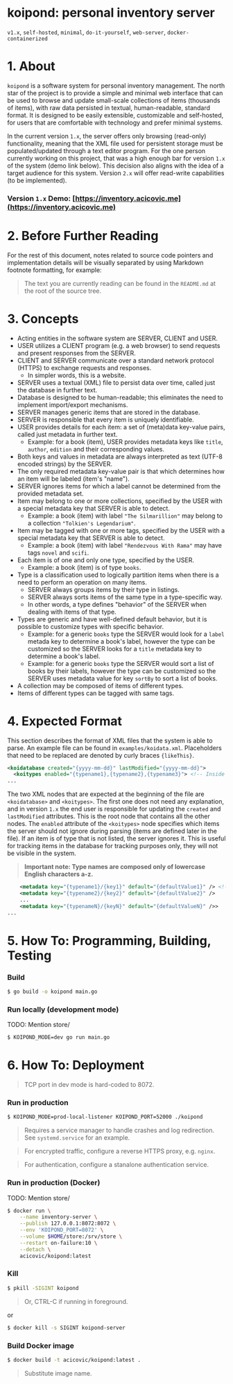 # koipond: personal inventory server

`v1.x`, `self-hosted`, `minimal`, `do-it-yourself`, `web-server`, `docker-containerized`

# 1. About

`koipond` is a software system for personal inventory management. The north star of the project is
to provide a simple and minimal web interface that can be used to browse and update small-scale
collections of items (thousands of items), with raw data persisted in textual, human-readable,
standard format. It is designed to be easily extensible, customizable and self-hosted, for users
that are comfortable with technology and prefer minimal systems.

In the current version `1.x`, the server offers only browsing (read-only) functionality, meaning
that the XML file used for persistent storage must be populated/updated through a text editor program.
For the one person currently working on this project, that was a high enough bar for version `1.x` of
the system (demo link below). This decision also aligns with the idea of a target audience for this
system. Version `2.x` will offer read-write capabilities (to be implemented).

### Version `1.x` Demo: [https://inventory.acicovic.me](https://inventory.acicovic.me)

# 2. Before Further Reading

For the rest of this document, notes related to source code pointers and implementation details
will be visually separated by using Markdown footnote formatting, for example:

> The text you are currently reading can be found in the `README.md` at the root of the source tree.

# 3. Concepts

- Acting entities in the software system are SERVER, CLIENT and USER.
- USER utilizes a CLIENT program (e.g. a web browser) to send requests and present responses from the SERVER.
- CLIENT and SERVER communicate over a standard network protocol (HTTPS) to exchange requests and responses.
  - In simpler words, this is a website.
- SERVER uses a textual (XML) file to persist data over time, called just the database in further text.
- Database is designed to be human-readable; this eliminates the need to implement import/export mechanisms.
- SERVER manages generic items that are stored in the database.
- SERVER is responsible that every item is uniquely identifiable.
- USER provides details for each item: a set of (meta)data key-value pairs, called just metadata in further text.
  - Example: for a book (item), USER provides metadata keys like `title`, `author`, `edition` and their corresponding values.
- Both keys and values in metadata are always interpreted as text (UTF-8 encoded strings) by the SERVER.
- The only required metadata key-value pair is that which determines how an item will be labeled (item's "name").
- SERVER ignores items for which a label cannot be determined from the provided metadata set.
- Item may belong to one or more collections, specified by the USER with a special metadata key that SERVER is able to detect.
  - Example: a book (item) with label `"The Silmarillion"` may belong to a collection `"Tolkien's Legendarium"`.
- Item may be tagged with one or more tags, specified by the USER with a special metadata key that SERVER is able to detect.
  - Example: a book (item) with label `"Rendezvous With Rama"` may have tags `novel` and `scifi`.
- Each item is of one and only one type, specified by the USER.
  - Example: a book (item) is of type `books`.
- Type is a classification used to logically partition items when there is a need to perform an operation on many items.
  - SERVER always groups items by their type in listings.
  - SERVER always sorts items of the same type in a type-specific way.
  - In other words, a type defines "behavior" of the SERVER when dealing with items of that type.
- Types are generic and have well-defined default behavior, but it is possible to customize types with specific behavior.
  - Example: for a generic `books` type the SERVER would look for a `label` metada key to determine a book's label,
    however the type can be customized so the SERVER looks for a `title` metadata key to determine a book's label.
  - Example: for a generic `books` type the SERVER would sort a list of books by their labels,
    however the type can be customized so the SERVER uses metadata value for key `sortBy` to sort a list of books.
- A collection may be composed of items of different types.
- Items of different types can be tagged with same tags.

# 4. Expected Format

This section describes the format of XML files that the system is able to parse. An example file can be found in `examples/koidata.xml`. Placeholders that need to be replaced are denoted by curly braces `{likeThis}`.

```xml
<koidatabase created="{yyyy-mm-dd}" lastModified="{yyyy-mm-dd}">
  <koitypes enabled="{typename1},{typename2},{typename3}"> <!-- Inside koidatabase -->
...
```

The two XML nodes that are expected at the beginning of the file are `<koidatabase>` and `<koitypes>`.
The first one does not need any explanation, and in version `1.x` the end user is responsible for updating
the `created` and `lastModified` attributes. This is the root node that contains all the other nodes.
The `enabled` attribute of the `<koitypes>` node specifies which items the server should not ignore during
parsing (items are defined later in the file). If an item is of type that is not listed, the server ignores it.
This is useful for tracking items in the database for tracking purposes only, they will not be visible in the
system.

> **Important note: Type names are composed only of lowercase English characters a-z.**

```xml
    <metadata key="{typename1}/{key1}" default="{defaultValue1}" /> <!-- Inside koitypes -->
    <metadata key="{typename2}/{key2}" default="{defaultValue2}" />
    ...
    <metadata key="{typenameN}/{keyN}" default="{defaultValueN}" />>
...
```

# 5. How To: Programming, Building, Testing

### Build

```bash
$ go build -o koipond main.go
```

### Run locally (development mode)

TODO: Mention store/

```bash
$ KOIPOND_MODE=dev go run main.go
```

# 6. How To: Deployment

> TCP port in dev mode is hard-coded to 8072.

### Run in production

```bash
$ KOIPOND_MODE=prod-local-listener KOIPOND_PORT=52000 ./koipond
```

> Requires a service manager to handle crashes and log redirection. See `systemd.service` for an example.

> For encrypted traffic, configure a reverse HTTPS proxy, e.g. `nginx`.

> For authentication, configure a stanalone authentication service.

### Run in production (Docker)

TODO: Mention store/

```bash
$ docker run \
    --name inventory-server \
    --publish 127.0.0.1:8072:8072 \
    --env 'KOIPOND_PORT=8072' \
    --volume $HOME/store:/srv/store \
    --restart on-failure:10 \
    --detach \
    acicovic/koipond:latest
```

### Kill

```bash
$ pkill -SIGINT koipond
```

> Or, CTRL-C if running in foreground.

or

```bash
$ docker kill -s SIGINT koipond-server
```

### Build Docker image

```bash
$ docker build -t acicovic/koipond:latest .
```

> Substitute image name.
